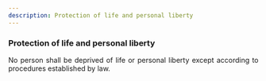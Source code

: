 ```yaml
---
description: Protection of life and personal liberty
---
```


### Protection of life and personal liberty
<div style="text-align: justify">

No person shall be deprived of life or personal liberty except according to procedures established by law.

</div>

